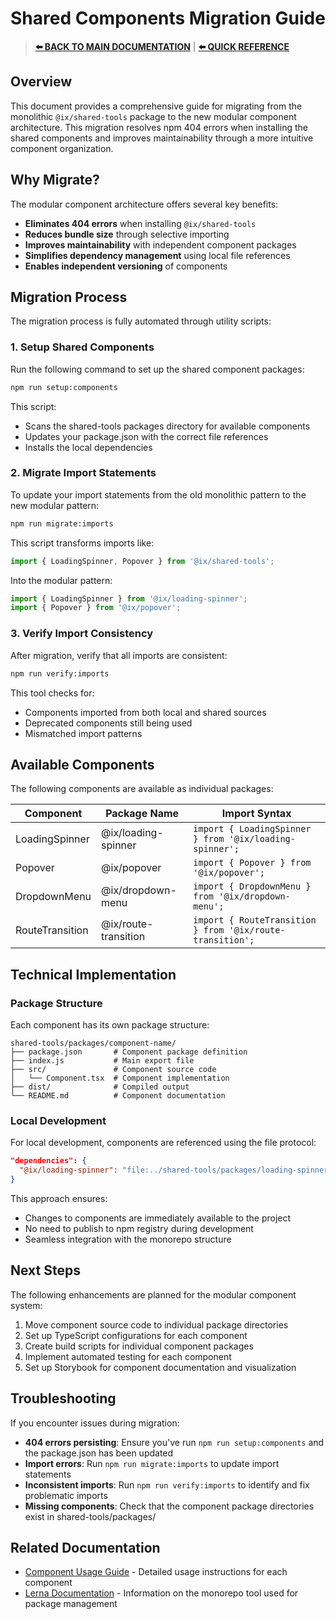# Shared Components Migration Guide

> **[⬅️ BACK TO MAIN DOCUMENTATION](../CLAUDE.md)** | **[⬅️ QUICK REFERENCE](../claude_docs/REMINDER.md)**

## Overview

This document provides a comprehensive guide for migrating from the monolithic `@ix/shared-tools` package to the new modular component architecture. This migration resolves npm 404 errors when installing the shared components and improves maintainability through a more intuitive component organization.

## Why Migrate?

The modular component architecture offers several key benefits:

- **Eliminates 404 errors** when installing `@ix/shared-tools`
- **Reduces bundle size** through selective importing
- **Improves maintainability** with independent component packages
- **Simplifies dependency management** using local file references
- **Enables independent versioning** of components

## Migration Process

The migration process is fully automated through utility scripts:

### 1. Setup Shared Components

Run the following command to set up the shared component packages:

```bash
npm run setup:components
```

This script:
- Scans the shared-tools packages directory for available components
- Updates your package.json with the correct file references
- Installs the local dependencies

### 2. Migrate Import Statements

To update your import statements from the old monolithic pattern to the new modular pattern:

```bash
npm run migrate:imports
```

This script transforms imports like:
```javascript
import { LoadingSpinner, Popover } from '@ix/shared-tools';
```

Into the modular pattern:
```javascript
import { LoadingSpinner } from '@ix/loading-spinner';
import { Popover } from '@ix/popover';
```

### 3. Verify Import Consistency

After migration, verify that all imports are consistent:

```bash
npm run verify:imports
```

This tool checks for:
- Components imported from both local and shared sources
- Deprecated components still being used
- Mismatched import patterns

## Available Components

The following components are available as individual packages:

| Component | Package Name | Import Syntax |
|-----------|--------------|---------------|
| LoadingSpinner | @ix/loading-spinner | `import { LoadingSpinner } from '@ix/loading-spinner';` |
| Popover | @ix/popover | `import { Popover } from '@ix/popover';` |
| DropdownMenu | @ix/dropdown-menu | `import { DropdownMenu } from '@ix/dropdown-menu';` |
| RouteTransition | @ix/route-transition | `import { RouteTransition } from '@ix/route-transition';` |

## Technical Implementation

### Package Structure

Each component has its own package structure:

```
shared-tools/packages/component-name/
├── package.json       # Component package definition
├── index.js           # Main export file
├── src/               # Component source code
│   └── Component.tsx  # Component implementation
├── dist/              # Compiled output
└── README.md          # Component documentation
```

### Local Development

For local development, components are referenced using the file protocol:

```json
"dependencies": {
  "@ix/loading-spinner": "file:../shared-tools/packages/loading-spinner"
}
```

This approach ensures:
- Changes to components are immediately available to the project
- No need to publish to npm registry during development
- Seamless integration with the monorepo structure

## Next Steps

The following enhancements are planned for the modular component system:

1. Move component source code to individual package directories
2. Set up TypeScript configurations for each component
3. Create build scripts for individual component packages
4. Implement automated testing for each component
5. Set up Storybook for component documentation and visualization

## Troubleshooting

If you encounter issues during migration:

- **404 errors persisting**: Ensure you've run `npm run setup:components` and the package.json has been updated
- **Import errors**: Run `npm run migrate:imports` to update import statements
- **Inconsistent imports**: Run `npm run verify:imports` to identify and fix problematic imports
- **Missing components**: Check that the component package directories exist in shared-tools/packages/

## Related Documentation

- [Component Usage Guide](./docs/COMPONENT_USAGE.md) - Detailed usage instructions for each component
- [Lerna Documentation](https://github.com/lerna/lerna) - Information on the monorepo tool used for package management